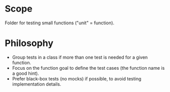 # Scope

Folder for testing small functions ("unit" = function).

# Philosophy

- Group tests in a class if more than one test is needed for a given function.
- Focus on the function goal to define the test cases (the function name is a good hint).
- Prefer black-box tests (no mocks) if possible, to avoid testing implementation details.

